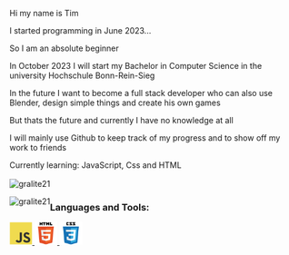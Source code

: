 Hi my name is Tim

I started programming in June 2023...

So I am an absolute beginner

In October 2023 I will start my Bachelor in Computer Science in the university Hochschule Bonn-Rein-Sieg

In the future I want to become a full stack developer who can also use Blender, design simple things and create his own games

But thats the future and currently I have no knowledge at all

I will mainly use Github to keep track of my progress and to show off my work to friends

Currently learning:  JavaScript, Css and HTML



<p><img align="center" src="https://github-readme-streak-stats.herokuapp.com/?user=gralite21&" alt="gralite21" /></p>


<p><img align="left" src="https://github-readme-stats.vercel.app/api/top-langs?username=gralite21&show_icons=true&locale=en&layout=compact" alt="gralite21" /></p>



<h3 align="left">Languages and Tools:</h3>
<p align="left"> <a href="https://developer.mozilla.org/en-US/docs/Web/JavaScript" target="_blank" rel="noreferrer"> <img src="https://raw.githubusercontent.com/devicons/devicon/master/icons/javascript/javascript-original.svg" alt="javascript" width="40" height="40"/> </a> 
 <a href="https://www.w3.org/html/" target="_blank" rel="noreferrer"> <img src="https://raw.githubusercontent.com/devicons/devicon/master/icons/html5/html5-original-wordmark.svg" alt="html5" width="40" height="40"/> </a>
 <a href="https://www.w3schools.com/css/" target="_blank" rel="noreferrer"> <img src="https://raw.githubusercontent.com/devicons/devicon/master/icons/css3/css3-original-wordmark.svg" alt="css3" width="40" height="40"/> </a> 
